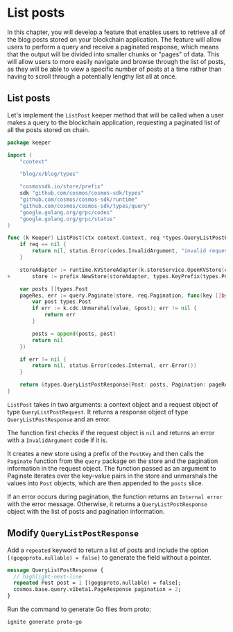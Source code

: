 # List posts

In this chapter, you will develop a feature that enables users to retrieve all
of the blog posts stored on your blockchain application. The feature will allow
users to perform a query and receive a paginated response, which means that the
output will be divided into smaller chunks or "pages" of data. This will allow
users to more easily navigate and browse through the list of posts, as they will
be able to view a specific number of posts at a time rather than having to
scroll through a potentially lengthy list all at once.

## List posts

Let's implement the `ListPost` keeper method that will be called when a user
makes a query to the blockchain application, requesting a paginated list of all
the posts stored on chain.

```go title="x/blog/keeper/query_list_post.go"
package keeper

import (
	"context"

	"blog/x/blog/types"

	"cosmossdk.io/store/prefix"
	sdk "github.com/cosmos/cosmos-sdk/types"
	"github.com/cosmos/cosmos-sdk/runtime"
	"github.com/cosmos/cosmos-sdk/types/query"
	"google.golang.org/grpc/codes"
	"google.golang.org/grpc/status"
)

func (k Keeper) ListPost(ctx context.Context, req *types.QueryListPostRequest) (*types.QueryListPostResponse, error) {
	if req == nil {
		return nil, status.Error(codes.InvalidArgument, "invalid request")
	}

	storeAdapter := runtime.KVStoreAdapter(k.storeService.OpenKVStore(ctx))
+       store := prefix.NewStore(storeAdapter, types.KeyPrefix(types.PostKey))

	var posts []types.Post
	pageRes, err := query.Paginate(store, req.Pagination, func(key []byte, value []byte) error {
		var post types.Post
		if err := k.cdc.Unmarshal(value, &post); err != nil {
			return err
		}

		posts = append(posts, post)
		return nil
	})

	if err != nil {
		return nil, status.Error(codes.Internal, err.Error())
	}

	return &types.QueryListPostResponse{Post: posts, Pagination: pageRes}, nil
}
```

`ListPost` takes in two arguments: a context object and a request object of type
`QueryListPostRequest`. It returns a response object of type
`QueryListPostResponse` and an error.

The function first checks if the request object is `nil` and returns an error
with a `InvalidArgument` code if it is.

It creates a new store using a prefix of the `PostKey` and then calls the
`Paginate` function from the `query` package on the store and the pagination
information in the request object. The function passed as an argument to
Paginate iterates over the key-value pairs in the store and unmarshals the
values into `Post` objects, which are then appended to the `posts` slice.

If an error occurs during pagination, the function returns an `Internal error`
with the error message. Otherwise, it returns a `QueryListPostResponse` object
with the list of posts and pagination information.

## Modify `QueryListPostResponse`

Add a `repeated` keyword to return a list of posts and include the option
`[(gogoproto.nullable) = false]` to generate the field without a pointer.

```proto title="proto/blog/blog/query.proto"
message QueryListPostResponse {
  // highlight-next-line
  repeated Post post = 1 [(gogoproto.nullable) = false];
  cosmos.base.query.v1beta1.PageResponse pagination = 2;
}
```

Run the command to generate Go files from proto:

```
ignite generate proto-go
```
